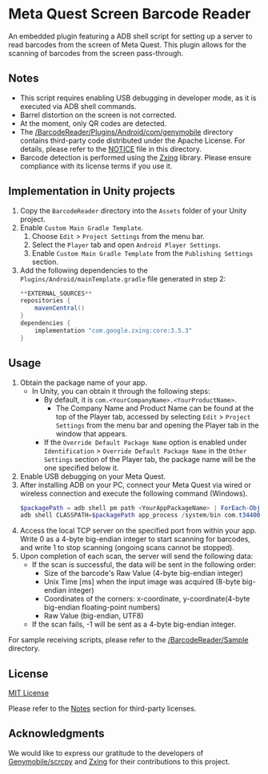 # Meta Quest Screen Barcode Reader
An embedded plugin featuring a ADB shell script for setting up a server to read barcodes from the screen of Meta Quest.
This plugin allows for the scanning of barcodes from the screen pass-through.

## Notes
- This script requires enabling USB debugging in developer mode, as it is executed via ADB shell commands.
- Barrel distortion on the screen is not corrected.
- At the moment, only QR codes are detected.
- The [/BarcodeReader/Plugins/Android/com/genymobile](./BarcodeReader/Plugins/Android/com/genymobile/) directory contains third-party code distributed under the Apache License. For details, please refer to the [NOTICE](./BarcodeReader/Plugins/Android/com/genymobile/NOTICE) file in this directory.
- Barcode detection is performed using the [Zxing](https://github.com/zxing/zxing) library. Please ensure compliance with its license terms if you use it.

## Implementation in Unity projects
1. Copy the `BarcodeReader` directory into the `Assets` folder of your Unity project.
2. Enable `Custom Main Gradle Template`.
   1. Choose `Edit` > `Project Settings` from the menu bar.
   2. Select the `Player` tab and open `Android Player Settings`.
   3. Enable `Custom Main Gradle Template` from the `Publishing Settings` section.
3. Add the following dependencies to the `Plugins/Android/mainTemplate.gradle` file generated in step 2:
   ```gradle
   **EXTERNAL_SOURCES**
   repositories {
       mavenCentral()
   }
   dependencies {
       implementation "com.google.zxing:core:3.5.3"
   }
   ```

## Usage
1. Obtain the package name of your app.
   - In Unity, you can obtain it through the following steps:
     - By default, it is `com.<YourCompanyName>.<YourProductName>`.
       - The Company Name and Product Name can be found at the top of the Player tab, accessed by selecting `Edit` > `Project Settings` from the menu bar and opening the Player tab in the window that appears.
     - If the `Override Default Package Name` option is enabled under `Identification` > `Override Default Package Name` in the `Other Settings` section of the Player tab, the package name will be the one specified below it.
2. Enable USB debugging on your Meta Quest.
3. After installing ADB on your PC, connect your Meta Quest via wired or wireless connection and execute the following command (Windows).
   ```powershell
   $packagePath = adb shell pm path <YourAppPackageName> | ForEach-Object { $_ -replace "^package:" }
   adb shell CLASSPATH=$packagePath app_process /system/bin com.t34400.quest.barcode.ServerLauncher <ServerPort>
   ```
4. Access the local TCP server on the specified port from within your app. Write 0 as a 4-byte big-endian integer to start scanning for barcodes, and write 1 to stop scanning (ongoing scans cannot be stopped).
5. Upon completion of each scan, the server will send the following data:
    - If the scan is successful, the data will be sent in the following order:
        - Size of the barcode's Raw Value (4-byte big-endian integer)
        - Unix Time [ms] when the input image was acquired (8-byte big-endian integer)
        - Coordinates of the corners: x-coordinate, y-coordinate(4-byte big-endian floating-point numbers)
        - Raw Value (big-endian, UTF8)
    - If the scan fails, -1 will be sent as a 4-byte big-endian integer.

For sample receiving scripts, please refer to the [/BarcodeReader/Sample](./BarcodeReader/Sample/) directory.

## License
[MIT License](LICENSE)

Please refer to the [Notes](#notes) section for third-party licenses.

##  Acknowledgments
We would like to express our gratitude to the developers of [Genymobile/scrcpy](https://github.com/Genymobile/scrcpy) and [Zxing](https://github.com/zxing/zxing) for their contributions to this project.
